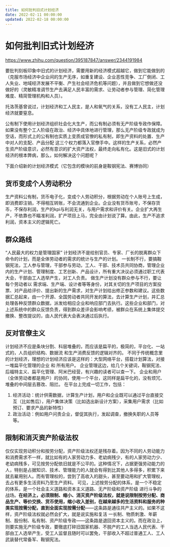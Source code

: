```yaml
---
title: 如何批判旧式计划经济
date: 2022-02-11 00:00:00
updated: 2022-02-18 00:00:00
---
```


# 如何批判旧式计划经济
https://www.zhihu.com/question/395187847/answer/2344191984

要批判刻板印象中旧式的计划经济，需要用新的经济模式超越它，做到它能做到的（克服市场经济中企业间的生产无序，如重复建设、企业恶性竞争、工厂倒闭、工人失业、地域经济发展不平衡、产生社会经济危机等问题），并且做到它想做还没做好的（灵敏精准调节生产去满足人民丰富的需求、让劳动者参与管理、简化管理难度、精简管理机构和人员）。

托洛茨基曾说过，计划经济和工人民主，是人和氧气的关系，没有工人民主，计划经济就要窒息。

公有制下使用计划经济组织社会化大生产，而公有制必须有无产阶级专政作保障。如果没有整个工人阶级在政治、经济中具体地进行管理，那么无产阶级专政就成为空话，而形式上的公有制也实质上变质成官僚的私有制，即生产资料的处置、生产中对人的支配、产品分配 这三个权力都落入官僚手中。这样的生产关系，必然产生资产阶级意识，必然有意识的扩大资产法权，最终走向私有化。这是旧式的计划经济的根本弊病，那么，如何解决这个问题呢？

下面介绍新的计划经济模式（它包含的模块的前身是鞍钢宪法、赛博协同）

## 货币变成个人劳动积分

生产资料公有制，货币电子化，变成个人劳动积分，根据劳动在个人账号上生成，即消费即注销，不得相互转账，不会流通到企业。企业没有货币账号，不保存货币，不保存利润，生产的kpi与利润无关，与用户需求和评价有关。企业扩大再生产，不依靠也不瞄准利润，扩产项目上马，完全由计划说了算。由此，生产不追求利润，资本主义的逻辑死亡。

## 群众路线
“人民最大的权力是管理国家”
计划经济不是给别官员、专家、厂长的脱离群众下命令的计划，而是全体劳动者的需求的统计与生产的计划。
一长制不行，要搞鞍钢宪法，工人参与管理，干部参与劳动，工人、干部、技术员共同协商，管理企业内的生产计划、管理制度、工艺创新、产品设计，所有重大决议必须通过职工代表大会，干部由工人选举产生，对工人负责。
做生产计划没有群众参与不行，要让每个劳动者以 需求端、生产端、设计者等等身份，对其关切的生产项目的方案投票、对产品给评价、提出新的生产需求，对生产计划给出修正参数和建议。这些数据汇总起来，由一个开源、全国劳动者共同开发的算法，去计算生产计划，并汇总 处理各种反馈群众数据，派发给相应企业和响应部门去执行。这些企业和部门，对上述系统中的群众反馈负责，得到群众差评会影响考绩，被群众在系统上集体提交撤换、整改提议的，由人民代表大会表决通过后执行。
## 反对官僚主义
计划经济不应是条块分割、科层堆叠的，而应该是扁平的，极简的，平台化、一站式的，人员组织结构、数据流 和生产消费反馈的逻辑对齐的。
不同于传统概念里的计划经济，理想的计划经济应该是这样的：大型网络平台，搭载计划算法，对接一堆扁平化管理的企业 和 所有用户。
企业管理这边，给几个关键词，鞍钢宪法、后福特主义、扁平化管理、阿米巴经营，有兴趣的读者可以查一下。
企业和用户（全体劳动者都是用户）的协同，使用一个平台，这同样是扁平化的，没有烦冗、堆叠的中间层去篡改、阻拦。
在平台上完成一切工作，包括：
1. 经济活动：统计供需数据，计算生产计划，用户和企业既可以通过平台直接交互（比如售后），用户集体决策（比如选出新设计方案），采集用户需求（比如预订、要求产品的新特性）
2. 政治活动：例如用户问责企业，督促其执行，发起调查，撤换失职的人员等等。
## 限制和消灭资产阶级法权

仅仅实现劳动积分和按劳分配，资产阶级法权还是残存着。因为不同的人劳动能力和消费需求不一样，就比如有的人家劳动力多、老幼病残少，有的人家劳动力少、老幼病残多，可见按劳分配依旧就是不公平的。这种情况下，占据更强劳动能力的人，特别是占据知识、技术、管理能力的人就会有得到比其他人多得多，积累下来就去雇用别人。而有管理权的，尝到了高收入的甜头，甚至要动用和扩大管理权，去占有更多生活资料乃至生产资料。
可见，上述按劳分配的体系，是一个不稳定的体系，是一个社会主义道路和资本主义道路、无产阶级和资产阶级 进行斗争的战场。**在经济上，必须限制、缩小、消灭资产阶级法权，就是说限制按劳分配、商品生产、等价交换、货币使用，缩小收入差别，在越来越多的生活资料和服务的种类实现按需分配，直到全面实现按需分配**——这条路是通往共产主义的。如果不这样，资产阶级法权就必然会扩大，就是说实施和复活 一长制、物质刺激、年薪制、股份制、私有制、资产阶级专政——这条路是退回资本主义的。而在政治上，则要实施无产阶级专政，要徹底打碎旧国家机器、不脱产的工人当选人民代表、干部由工人选举产生，受工人监督且随时可以罢免，干部收入不超过普通工人、工人武装替代常备军、鞍钢宪法。

